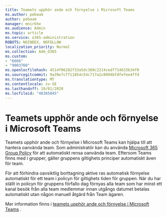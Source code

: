 ```yaml
---
title: Teamets upphör ande och förnyelse i Microsoft Teams
ms.author: pebaum
author: pebaum
manager: mnirkhe
ms.audience: Admin
ms.topic: article
ms.service: o365-administration
ROBOTS: NOINDEX, NOFOLLOW
localization_priority: Normal
ms.collection: Adm_O365
ms.custom:
- "6666"
- "9003760"
ms.openlocfilehash: 4514f06282f33a5dc360c2214cedf714633b34f0
ms.sourcegitcommit: 9a39e7cff11854c54c717a2c0094bfdfefee4ffd
ms.translationtype: MT
ms.contentlocale: sv-SE
ms.lasthandoff: 10/01/2020
ms.locfileid: "48365045"
---
```

# <a name="team-expiration-and-renewal-in-microsoft-teams"></a>Teamets upphör ande och förnyelse i Microsoft Teams

Teamets upphör ande och förnyelse i Microsoft Teams kan hjälpa till att hantera oanvända team. Som administratör kan du använda  [Microsoft 365 Group Policy](https://docs.microsoft.com/microsoft-365/admin/create-groups/office-365-groups-expiration-policy)  för att automatiskt rensa oanvända team. Eftersom Teams finns med i grupper, gäller gruppens giltighets principer automatiskt även för team.

För att förhindra oavsiktlig borttagning aktive ras automatisk förnyelse automatiskt för ett team i policyn för giltighets tiden för gruppen. När du har ställt in policyn för gruppens förfallo dag förnyas alla team som har minst ett kanal besök från alla team medlemmar innan utgångs datumet betalas automatiskt utan någon manuell åtgärd från Team ägaren.  

Mer information finns i  [teamets upphör ande och förnyelse i Microsoft Teams](https://docs.microsoft.com/microsoftteams/team-expiration-renewal)  .
